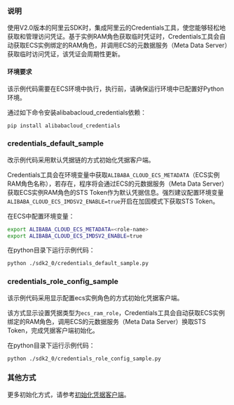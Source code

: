 ### 说明
使用V2.0版本的阿里云SDK时，集成阿里云的Credentials工具，使您能够轻松地获取和管理访问凭证。基于实例RAM角色获取临时凭证时，Credentials工具会自动获取ECS实例绑定的RAM角色，并调用ECS的元数据服务（Meta Data Server）获取临时访问凭证，该凭证会周期性更新。

#### 环境要求
该示例代码需要在ECS环境中执行，执行前，请确保运行环境中已配置好Python环境。

通过如下命令安装alibabacloud_credentials依赖：
```bash
pip install alibabacloud_credentials
```
### credentials_default_sample
改示例代码采用默认凭据链的方式初始化凭据客户端。

Credentials工具会在环境变量中获取`ALIBABA_CLOUD_ECS_METADATA`（ECS实例RAM角色名称），若存在，程序将会通过ECS的元数据服务（Meta Data Server）获取ECS实例RAM角色的STS Token作为默认凭据信息。强烈建议配置环境变量`ALIBABA_CLOUD_ECS_IMDSV2_ENABLE=true`开启在加固模式下获取STS Token。

在ECS中配置环境变量：
```bash
export ALIBABA_CLOUD_ECS_METADATA=<role-name>
export ALIBABA_CLOUD_ECS_IMDSV2_ENABLE=true
```
在python目录下运行示例代码：
```bash
python ./sdk2_0/credentials_default_sample.py
```

### credentials_role_config_sample
该示例代码采用显示配置ecs实例角色的方式初始化凭据客户端。

该方式显示设置凭据类型为`ecs_ram_role`，Credentials工具会自动获取ECS实例绑定的RAM角色，调用ECS的元数据服务（Meta Data Server）换取STS Token，完成凭据客户端初始化。

在python目录下运行示例代码：
```bash
python ./sdk2_0/credentials_role_config_sample.py
```
### 其他方式
更多初始化方式，请参考[初始化凭据客户端](https://help.aliyun.com/zh/sdk/developer-reference/v2-manage-access-credentials)。
